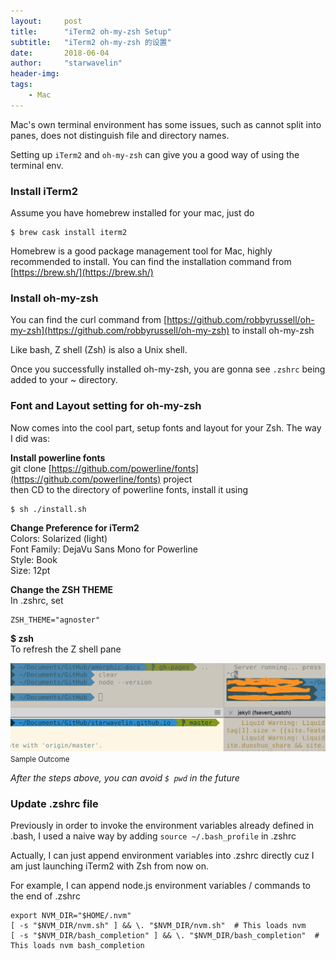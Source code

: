 ```yaml
---
layout:     post
title:      "iTerm2 oh-my-zsh Setup"
subtitle:   "iTerm2 oh-my-zsh 的设置"
date:       2018-06-04
author:     "starwavelin"
header-img:
tags:
    - Mac
---
```

Mac's own terminal environment has some issues, such as cannot split into panes, does not distinguish file and directory names.

Setting up ```iTerm2``` and ```oh-my-zsh``` can give you a good way of using the terminal env.

### Install iTerm2
Assume you have homebrew installed for your mac, just do

```
$ brew cask install iterm2
```

Homebrew is a good package management tool for Mac, highly recommended to install.
You can find the installation command from [https://brew.sh/](https://brew.sh/)

### Install oh-my-zsh
You can find the curl command from [https://github.com/robbyrussell/oh-my-zsh](https://github.com/robbyrussell/oh-my-zsh) to install oh-my-zsh

Like bash, Z shell (Zsh) is also a Unix shell.

Once you successfully installed oh-my-zsh, you are gonna see ```.zshrc``` being added to your ~ directory.

### Font and Layout setting for oh-my-zsh
Now comes into the cool part, setup fonts and layout for your Zsh. The way I did was:

**Install powerline fonts**  
git clone [https://github.com/powerline/fonts](https://github.com/powerline/fonts) project  
then CD to the directory of powerline fonts, install it using  
```
$ sh ./install.sh
```  

**Change Preference for iTerm2**  
Colors: Solarized (light)  
Font Family: DejaVu Sans Mono for Powerline  
Style: Book  
Size: 12pt  

**Change the ZSH THEME**  
In .zshrc, set
```
ZSH_THEME="agnoster"
```

**$ zsh**  
To refresh the Z shell pane  

![oh-my-zsh](/img/in-post/180604-iterm2/ohmyzsh.png)
<small class="img-hint">Sample Outcome</small>

*After the steps above, you can avoid ```$ pwd``` in the future*

### Update .zshrc file
Previously in order to invoke the environment variables already defined in .bash, I used a naive way by adding ```source ~/.bash_profile``` in .zshrc

Actually, I can just append environment variables into .zshrc directly cuz I am just launching iTerm2 with Zsh from now on.

For example, I can append node.js environment variables / commands to the end of .zshrc
```
export NVM_DIR="$HOME/.nvm"
[ -s "$NVM_DIR/nvm.sh" ] && \. "$NVM_DIR/nvm.sh"  # This loads nvm
[ -s "$NVM_DIR/bash_completion" ] && \. "$NVM_DIR/bash_completion"  # This loads nvm bash_completion
```
